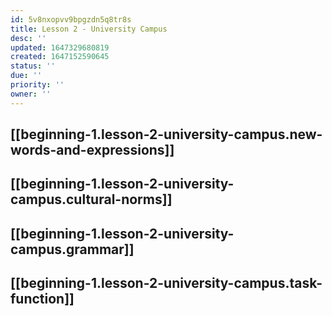 ```yaml
---
id: 5v8nxopvv9bpgzdn5q8tr8s
title: Lesson 2 - University Campus
desc: ''
updated: 1647329680819
created: 1647152590645
status: ''
due: ''
priority: ''
owner: ''
---
```


## [[beginning-1.lesson-2-university-campus.new-words-and-expressions]]

## [[beginning-1.lesson-2-university-campus.cultural-norms]]

## [[beginning-1.lesson-2-university-campus.grammar]]

## [[beginning-1.lesson-2-university-campus.task-function]]